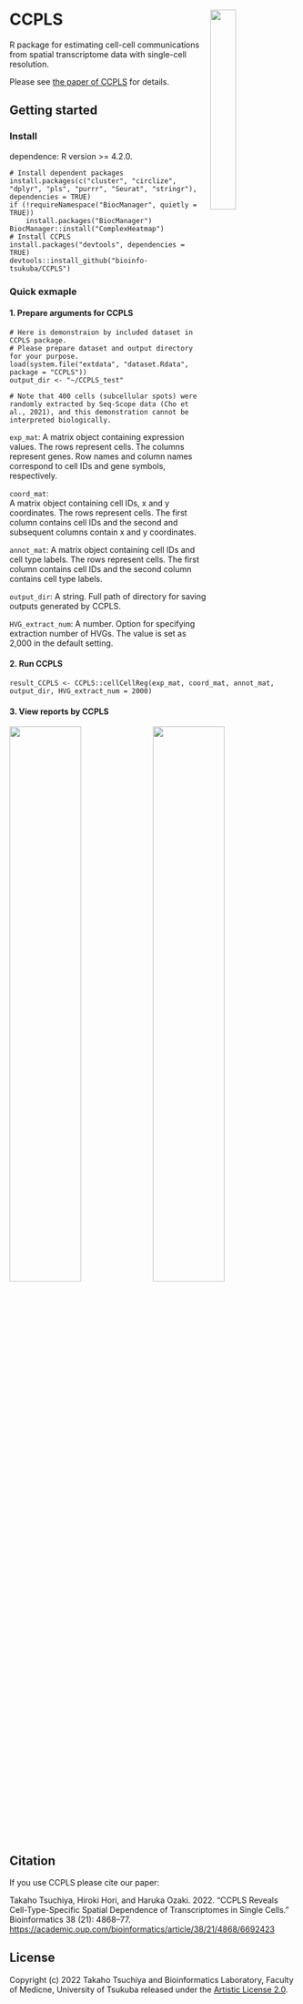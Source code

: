 # CCPLS <img src="https://user-images.githubusercontent.com/49115350/114253008-345bf600-99e3-11eb-8b62-4af53ed665f9.png" width="30%" align="right" />

R package for estimating cell-cell communications from spatial transcriptome data with single-cell resolution.

Please see [the paper of CCPLS](https://academic.oup.com/bioinformatics/article/38/21/4868/6692423) for details.

## Getting started

### Install

dependence: R version >= 4.2.0.

```
# Install dependent packages
install.packages(c("cluster", "circlize", "dplyr", "pls", "purrr", "Seurat", "stringr"), dependencies = TRUE)
if (!requireNamespace("BiocManager", quietly = TRUE))
    install.packages("BiocManager")
BiocManager::install("ComplexHeatmap")
# Install CCPLS
install.packages("devtools", dependencies = TRUE)
devtools::install_github("bioinfo-tsukuba/CCPLS")
 ```

### Quick exmaple

#### 1. Prepare arguments for CCPLS

```
# Here is demonstraion by included dataset in CCPLS package.
# Please prepare dataset and output directory for your purpose.
load(system.file("extdata", "dataset.Rdata", package = "CCPLS"))
output_dir <- "~/CCPLS_test"

# Note that 400 cells (subcellular spots) were randomly extracted by Seq-Scope data (Cho et al., 2021), and this demonstration cannot be interpreted biologically.
```

```exp_mat```:
A matrix object containing expression values. The rows represent cells. The columns represent genes. Row names and column names correspond to cell IDs and gene symbols, respectively.

```coord_mat```:	
A matrix object containing cell IDs, x and y coordinates. The rows represent cells. The first column contains cell IDs and the second and subsequent columns contain x and y coordinates.

```annot_mat```:
A matrix object containing cell IDs and cell type labels. The rows represent cells. The first column contains cell IDs and the second column contains cell type labels.

```output_dir```:
A string. Full path of directory for saving outputs generated by CCPLS.

```HVG_extract_num```:
A number. Option for specifying extraction number of HVGs. The value is set as 2,000 in the default setting.

#### 2. Run CCPLS

```
result_CCPLS <- CCPLS::cellCellReg(exp_mat, coord_mat, annot_mat, output_dir, HVG_extract_num = 2000)
```

#### 3. View reports by CCPLS

<img src="https://user-images.githubusercontent.com/49115350/148733504-73c78ba4-b8d1-4c31-9026-925c827ae5cb.png" width="50%"><img src="https://user-images.githubusercontent.com/49115350/148733531-6943ef3e-ba43-466b-8177-c8cfb7f2e166.png" width="50%">

## Citation

If you use CCPLS please cite our paper:

Takaho Tsuchiya, Hiroki Hori, and Haruka Ozaki. 2022. “CCPLS Reveals Cell-Type-Specific Spatial Dependence of Transcriptomes in Single Cells.” Bioinformatics  38 (21): 4868–77. https://academic.oup.com/bioinformatics/article/38/21/4868/6692423

## License
Copyright (c) 2022 Takaho Tsuchiya and Bioinformatics Laboratory, Faculty of Medicne, University of Tsukuba released under the [Artistic License 2.0](http://www.perlfoundation.org/artistic_license_2_0).
